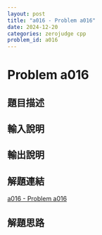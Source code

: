 ```yaml
---
layout: post
title: "a016 - Problem a016"
date: 2024-12-20
categories: zerojudge cpp
problem_id: a016
---
```


# Problem a016

## 題目描述



## 輸入說明



## 輸出說明



## 解題連結

[a016 - Problem a016](https://zerojudge.tw/ShowProblem?problemid=a016)

## 解題思路

